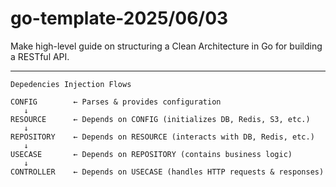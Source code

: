 # go-template-2025/06/03

Make high-level guide on structuring a Clean Architecture in Go for building a RESTful API.

-------------------------------------------------------------------------------------------
```
Depedencies Injection Flows

CONFIG        ← Parses & provides configuration
   ↓
RESOURCE      ← Depends on CONFIG (initializes DB, Redis, S3, etc.)
   ↓
REPOSITORY    ← Depends on RESOURCE (interacts with DB, Redis, etc.)
   ↓
USECASE       ← Depends on REPOSITORY (contains business logic)
   ↓
CONTROLLER    ← Depends on USECASE (handles HTTP requests & responses)
```


